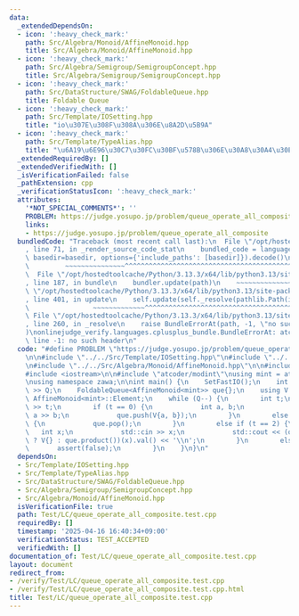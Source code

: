 ```yaml
---
data:
  _extendedDependsOn:
  - icon: ':heavy_check_mark:'
    path: Src/Algebra/Monoid/AffineMonoid.hpp
    title: Src/Algebra/Monoid/AffineMonoid.hpp
  - icon: ':heavy_check_mark:'
    path: Src/Algebra/Semigroup/SemigroupConcept.hpp
    title: Src/Algebra/Semigroup/SemigroupConcept.hpp
  - icon: ':heavy_check_mark:'
    path: Src/DataStructure/SWAG/FoldableQueue.hpp
    title: Foldable Queue
  - icon: ':heavy_check_mark:'
    path: Src/Template/IOSetting.hpp
    title: "io\u307E\u308F\u308A\u306E\u8A2D\u5B9A"
  - icon: ':heavy_check_mark:'
    path: Src/Template/TypeAlias.hpp
    title: "\u6A19\u6E96\u30C7\u30FC\u30BF\u578B\u306E\u30A8\u30A4\u30EA\u30A2\u30B9"
  _extendedRequiredBy: []
  _extendedVerifiedWith: []
  _isVerificationFailed: false
  _pathExtension: cpp
  _verificationStatusIcon: ':heavy_check_mark:'
  attributes:
    '*NOT_SPECIAL_COMMENTS*': ''
    PROBLEM: https://judge.yosupo.jp/problem/queue_operate_all_composite
    links:
    - https://judge.yosupo.jp/problem/queue_operate_all_composite
  bundledCode: "Traceback (most recent call last):\n  File \"/opt/hostedtoolcache/Python/3.13.3/x64/lib/python3.13/site-packages/onlinejudge_verify/documentation/build.py\"\
    , line 71, in _render_source_code_stat\n    bundled_code = language.bundle(stat.path,\
    \ basedir=basedir, options={'include_paths': [basedir]}).decode()\n          \
    \         ~~~~~~~~~~~~~~~^^^^^^^^^^^^^^^^^^^^^^^^^^^^^^^^^^^^^^^^^^^^^^^^^^^^^^^^^^^^^^^^^^\n\
    \  File \"/opt/hostedtoolcache/Python/3.13.3/x64/lib/python3.13/site-packages/onlinejudge_verify/languages/cplusplus.py\"\
    , line 187, in bundle\n    bundler.update(path)\n    ~~~~~~~~~~~~~~^^^^^^\n  File\
    \ \"/opt/hostedtoolcache/Python/3.13.3/x64/lib/python3.13/site-packages/onlinejudge_verify/languages/cplusplus_bundle.py\"\
    , line 401, in update\n    self.update(self._resolve(pathlib.Path(included), included_from=path))\n\
    \                ~~~~~~~~~~~~~^^^^^^^^^^^^^^^^^^^^^^^^^^^^^^^^^^^^^^^^^^^^\n \
    \ File \"/opt/hostedtoolcache/Python/3.13.3/x64/lib/python3.13/site-packages/onlinejudge_verify/languages/cplusplus_bundle.py\"\
    , line 260, in _resolve\n    raise BundleErrorAt(path, -1, \"no such header\"\
    )\nonlinejudge_verify.languages.cplusplus_bundle.BundleErrorAt: atcoder/modint:\
    \ line -1: no such header\n"
  code: "#define PROBLEM \"https://judge.yosupo.jp/problem/queue_operate_all_composite\"\
    \n\n#include \"../../Src/Template/IOSetting.hpp\"\n#include \"../../Src/DataStructure/SWAG/FoldableQueue.hpp\"\
    \n#include \"../../Src/Algebra/Monoid/AffineMonoid.hpp\"\n\n#include <cassert>\n\
    #include <iostream>\n\n#include \"atcoder/modint\"\nusing mint = atcoder::modint998244353;\n\
    \nusing namespace zawa;\n\nint main() {\n    SetFastIO();\n    int Q;\n    std::cin\
    \ >> Q;\n    FoldableQueue<AffineMonoid<mint>> que{};\n    using V = typename\
    \ AffineMonoid<mint>::Element;\n    while (Q--) {\n        int t;\n        std::cin\
    \ >> t;\n        if (t == 0) {\n            int a, b;\n            std::cin >>\
    \ a >> b;\n            que.push(V{a, b});\n        }\n        else if (t == 1)\
    \ {\n            que.pop();\n        }\n        else if (t == 2) {\n         \
    \   int x;\n            std::cin >> x;\n            std::cout << (que.empty()\
    \ ? V{} : que.product())(x).val() << '\\n';\n        }\n        else {\n     \
    \       assert(false);\n        }\n    }\n}\n"
  dependsOn:
  - Src/Template/IOSetting.hpp
  - Src/Template/TypeAlias.hpp
  - Src/DataStructure/SWAG/FoldableQueue.hpp
  - Src/Algebra/Semigroup/SemigroupConcept.hpp
  - Src/Algebra/Monoid/AffineMonoid.hpp
  isVerificationFile: true
  path: Test/LC/queue_operate_all_composite.test.cpp
  requiredBy: []
  timestamp: '2025-04-16 16:40:34+09:00'
  verificationStatus: TEST_ACCEPTED
  verifiedWith: []
documentation_of: Test/LC/queue_operate_all_composite.test.cpp
layout: document
redirect_from:
- /verify/Test/LC/queue_operate_all_composite.test.cpp
- /verify/Test/LC/queue_operate_all_composite.test.cpp.html
title: Test/LC/queue_operate_all_composite.test.cpp
---
```

